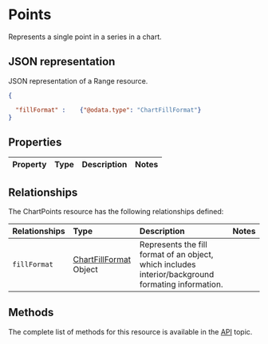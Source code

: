 # Points
Represents a single point in a series in a chart.


## JSON representation

JSON representation of a Range resource.
<!-- { "blockType": "resource", "@odata.type": "ChartSPoints", 
	"optionalProperties": "fillFormat"
	 } 
-->
```json
{

  "fillFormat" :    {"@odata.type": "ChartFillFormat"}
}
```

## Properties

| Property         | Type    |Description|Notes |
|:-----------------|:--------|:----------|:-----|


## Relationships
The ChartPoints resource has the following relationships defined:

| Relationships    | Type    |Description|Notes |
|:-----------------|:--------|:----------|:-----|
| `fillFormat`          |[ChartFillFormat](chartFillFormat.md) Object | Represents the fill format of an object, which includes interior/background formating information. 


## Methods

The complete list of methods for this resource is available in
the [API](../README.md) topic.